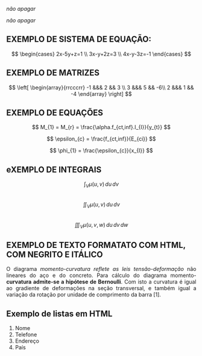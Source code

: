 *não apagar*
<script src="https://polyfill.io/v3/polyfill.min.js?features=es6"></script> 
<script id="MathJax-script" async src="https://cdn.jsdelivr.net/npm/mathjax@3/es5/tex-mml-chtml.js"></script>
*não apagar*

## EXEMPLO DE SISTEMA DE EQUAÇÃO:
$$
\begin{cases}
2x-5y+z=1 \\
3x-y+2z=3 \\
4x-y-3z=-1
\end{cases}
$$

## EXEMPLO DE MATRIZES
$$
\left[ \begin{array}{rrcccrr}
-1 &&& 2  && 3 \\ 
 3 &&& 5 && -6\\
 2 &&& 1  && -4
\end{array} \right]
$$

## EXEMPLO DE EQUAÇÕES
$$
M_{1} = M_{r} = \frac{\alpha.f_{ct,inf}.I_{I}}{y_{t}}
$$          
  
$$
\epsilon_{c} = \frac{f_{ct,inf}}{E_{ci}}
$$        
    
$$
\phi_{1} = \frac{\epsilon_{c}}{x_{I}}
$$ 

## eXEMPLO DE INTEGRAIS
$$\int_V \mu(u,v) \,du\,dv$$  
$$\iint_V \mu(u,v) \,du\,dv$$  
$$\iiint_V \mu(u,v,w) \,du\,dv\,dw$$  


## EXEMPLO DE TEXTO FORMATATO COM HTML, COM NEGRITO E ITÁLICO

<p style="text-align: justify;">O diagrama <i>momento-curvatura reflete as leis tensão-deformação</i> não lineares do aço e do concreto. Para cálculo do diagrama momento-<b>curvatura admite-se a hipótese de Bernoulli</b>. Com isto a curvatura é igual ao gradiente de deformações na seção transversal, e também igual a variação da rotação por unidade de comprimento da barra [1].</p> 

## Exemplo de listas em HTML

<ol>
<li>Nome</li>
<li>Telefone</li>
<li>Endereço</li>
<li>País</li>
</ol>

